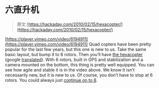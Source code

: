 # 六直升机

> 原文:[https://hackaday.com/2010/02/15/hexacopter/](https://hackaday.com/2010/02/15/hexacopter/)

[https://player.vimeo.com/video/6194911](https://player.vimeo.com/video/6194911)
Quad copters have been pretty popular for the last few years, but this one is new to us. Take the same basic layout, but bump it to 6 rotors. Then you’ll have [the hexacopter](http://mikrokopter.de/ucwiki/en/MK-Hexa) (google [translated](http://translate.google.com/translate?js=y&prev=_t&hl=en&ie=UTF-8&layout=1&eotf=1&u=http://mikrokopter.de/ucwiki/en/MK-Hexa&sl=de&tl=en)). With 6 rotors, built in GPS and stabilization and a camera mounted on the bottom, this thing is pretty well equipped. You can see how agile and stable it is in the video above. We know it isn’t necessarily new, but it is new to us. Of course, you don’t have to stop at 6 rotors. You could always just [continue on to 8](http://mikrokopter.de/ucwiki/VideoAbspielen?id=189).